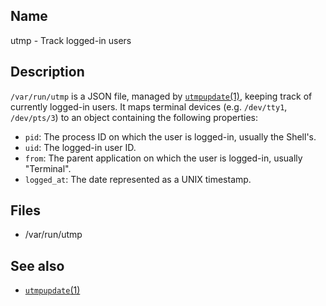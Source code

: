 ## Name

utmp - Track logged-in users

## Description

`/var/run/utmp` is a JSON file, managed by [`utmpupdate`(1)](help://man/1/utmpupdate), keeping track
of currently logged-in users. It maps terminal devices (e.g. `/dev/tty1`, `/dev/pts/3`) to an object
containing the following properties:
- `pid`: The process ID on which the user is logged-in, usually the Shell's.
- `uid`: The logged-in user ID.
- `from`: The parent application on which the user is logged-in, usually "Terminal".
- `logged_at`: The date represented as a UNIX timestamp.

## Files

* /var/run/utmp

## See also

* [`utmpupdate`(1)](help://man/1/utmpupdate)

